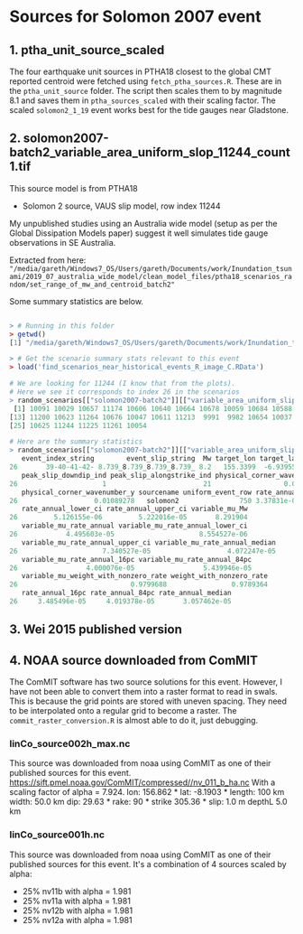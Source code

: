 # Sources for Solomon 2007 event

## 1. ptha_unit_source_scaled

The four earthquake unit sources in PTHA18 closest to the global CMT reported centroid were fetched using `fetch_ptha_sources.R`. These are in the `ptha_unit_source` folder. The script then scales them to by magnitude 8.1 and saves them in `ptha_sources_scaled` with their scaling factor. The scaled `solomon2_1_19` event works best for the tide gauges near Gladstone.

## 2. solomon2007-batch2_variable_area_uniform_slop_11244_count1.tif

This source model is from PTHA18
* Solomon 2 source, VAUS slip model, row index 11244

My unpublished studies using an Australia wide model (setup as per the Global Dissipation Models paper) suggest it well simulates tide gauge observations in SE Australia.

Extracted from here: `"/media/gareth/Windows7_OS/Users/gareth/Documents/work/Inundation_tsunami/2019_07_australia_wide_model/clean_model_files/ptha18_scenarios_random/set_range_of_mw_and_centroid_batch2"`

Some summary statistics are below.
```r

> # Running in this folder
> getwd()
[1] "/media/gareth/Windows7_OS/Users/gareth/Documents/work/Inundation_tsunami/2019_07_australia_wide_model/clean_model_files/ptha18_scenarios_random/set_range_of_mw_and_centroid_batch2"

> # Get the scenario summary stats relevant to this event
> load('find_scenarios_near_historical_events_R_image_C.RData')

# We are looking for 11244 (I know that from the plots). 
# Here we see it corresponds to index 26 in the scenarios
> random_scenarios[["solomon2007-batch2"]][["variable_area_uniform_slip"]]$desired_event_rows
 [1] 10091 10029 10657 11174 10606 10640 10664 10678 10059 10684 10588 10076
[13] 11200 10623 11264 10676 10047 10611 11213  9991  9982 10654 10037 10645
[25] 10625 11244 11225 11261 10054

# Here are the summary statistics
> random_scenarios[["solomon2007-batch2"]][["variable_area_uniform_slip"]]$events[26,]
   event_index_string        event_slip_string  Mw target_lon target_lat
26       39-40-41-42- 8.739_8.739_8.739_8.739_ 8.2   155.3399  -6.939554
   peak_slip_downdip_ind peak_slip_alongstrike_ind physical_corner_wavenumber_x
26                     1                        21                  0.004478087
   physical_corner_wavenumber_y sourcename uniform_event_row rate_annual
26                   0.01089278   solomon2               750 3.37831e-05
   rate_annual_lower_ci rate_annual_upper_ci variable_mu_Mw
26         5.126155e-06         5.222016e-05       8.291904
   variable_mu_rate_annual variable_mu_rate_annual_lower_ci
26            4.495603e-05                     8.554527e-06
   variable_mu_rate_annual_upper_ci variable_mu_rate_annual_median
26                     7.340527e-05                   4.072247e-05
   variable_mu_rate_annual_16pc variable_mu_rate_annual_84pc
26                 4.000076e-05                 5.439946e-05
   variable_mu_weight_with_nonzero_rate weight_with_nonzero_rate
26                            0.9799688                0.9789364
   rate_annual_16pc rate_annual_84pc rate_annual_median
26     3.485496e-05     4.019378e-05       3.057462e-05
```

## 3. Wei 2015 published version


## 4. NOAA source downloaded from ComMIT 

The ComMIT software has two source solutions for this event. However, I have not been able to convert them into a raster format to read in swals. This is because the grid points are stored with uneven spacing. They need to be interpolated onto a regular grid to become a raster. The `commit_raster_conversion.R` is almost able to do it, just debugging.

### linCo_source002h_max.nc
This source was downloaded from noaa using ComMIT as one of their published sources for this event.
https://sift.pmel.noaa.gov/ComMIT/compressed//nv_011_b_ha.nc
With a scaling factor of alpha = 7.924.
lon: 156.862 *
lat: -8.1903 *
length: 100 km
width: 50.0 km
dip: 29.63 *
rake: 90 *
strike 305.36 *
slip: 1.0 m
depthL 5.0 km

### linCo_source001h.nc
This source was downloaded from noaa using ComMIT as one of their published sources for this event.
It's a combination of 4 sources scaled by alpha:
- 25% nv11b with alpha = 1.981
- 25% nv11a with alpha = 1.981
- 25% nv12b with alpha = 1.981
- 25% nv12a with alpha = 1.981
